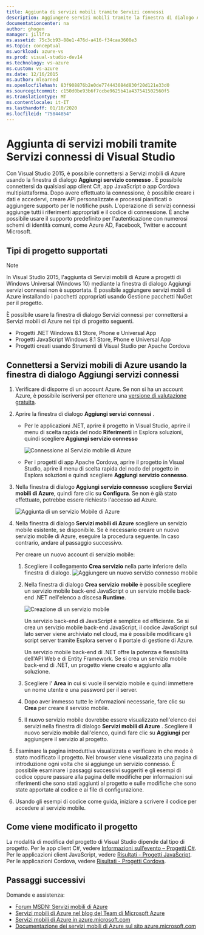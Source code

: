 ```yaml
---
title: Aggiunta di servizi mobili tramite Servizi connessi
description: Aggiungere servizi mobili tramite la finestra di dialogo Aggiungi servizi connessi di Visual Studio
documentationcenter: na
author: ghogen
manager: jillfra
ms.assetid: 75c3cb93-88e1-476d-a416-f34caa3608e3
ms.topic: conceptual
ms.workload: azure-vs
ms.prod: visual-studio-dev14
ms.technology: vs-azure
ms.custom: vs-azure
ms.date: 12/16/2015
ms.author: mlearned
ms.openlocfilehash: 83f908876b2e0de774443084d830f20d121e33d0
ms.sourcegitcommit: c150d0be93b6f7ccbe9625b41a437541502560f5
ms.translationtype: MT
ms.contentlocale: it-IT
ms.lasthandoff: 01/10/2020
ms.locfileid: "75844854"
---
```

# <a name="adding-mobile-services-by-using-visual-studio-connected-services"></a>Aggiunta di servizi mobili tramite Servizi connessi di Visual Studio
Con Visual Studio 2015, è possibile connettersi a Servizi mobili di Azure usando la finestra di dialogo **Aggiungi servizio connesso** . È possibile connettersi da qualsiasi app client C#, app JavaScript o app Cordova multipiattaforma. Dopo avere effettuato la connessione, è possibile creare i dati e accedervi, creare API personalizzate e processi pianificati o aggiungere supporto per le notifiche push.  L'operazione di servizi connessi aggiunge tutti i riferimenti appropriati e il codice di connessione. È anche possibile usare il supporto predefinito per l'autenticazione con numerosi schemi di identità comuni, come Azure AD, Facebook, Twitter e account Microsoft.

## <a name="supported-project-types"></a>Tipi di progetto supportati
> [!NOTE]
> In Visual Studio 2015, l'aggiunta di Servizi mobili di Azure a progetti di Windows Universal (Windows 10) mediante la finestra di dialogo Aggiungi servizi connessi non è supportata. È possibile aggiungere servizi mobili di Azure installando i pacchetti appropriati usando Gestione pacchetti NuGet per il progetto.
>
>

È possibile usare la finestra di dialogo Servizi connessi per connettersi a Servizi mobili di Azure nei tipi di progetto seguenti.

* Progetti .NET Windows 8.1 Store, Phone e Universal App
* Progetti JavaScript Windows 8.1 Store, Phone e Universal App
* Progetti creati usando Strumenti di Visual Studio per Apache Cordova

## <a name="connect-to-azure-mobile-services-using-the-add-connected-services-dialog"></a>Connettersi a Servizi mobili di Azure usando la finestra di dialogo Aggiungi servizi connessi
1. Verificare di disporre di un account Azure. Se non si ha un account Azure, è possibile iscriversi per ottenere una [versione di valutazione gratuita](https://azure.microsoft.com/pricing/free-trial/).
2. Aprire la finestra di dialogo **Aggiungi servizi connessi** .

   * Per le applicazioni .NET, aprire il progetto in Visual Studio, aprire il menu di scelta rapida del nodo **Riferimenti** in Esplora soluzioni, quindi scegliere **Aggiungi servizio connesso**

        ![Connessione al Servizio mobile di Azure](./media/vs-azure-tools-connected-services-add-mobile-services/IC797635.png)
   * Per i progetti di app Apache Cordova, aprire il progetto in Visual Studio, aprire il menu di scelta rapida del nodo del progetto in Esplora soluzioni e quindi scegliere **Aggiungi servizio connesso**.
3. Nella finestra di dialogo **Aggiungi servizio connesso** scegliere **Servizi mobili di Azure**, quindi fare clic su **Configura**. Se non è già stato effettuato, potrebbe essere richiesto l'accesso ad Azure.

    ![Aggiunta di un servizio Mobile di Azure](./media/vs-azure-tools-connected-services-add-mobile-services/IC797636.png)
4. Nella finestra di dialogo **Servizi mobili di Azure** scegliere un servizio mobile esistente, se disponibile. Se è necessario creare un nuovo servizio mobile di Azure, eseguire la procedura seguente. In caso contrario, andare al passaggio successivo.

    Per creare un nuovo account di servizio mobile:

   1. Scegliere il collegamento **Crea servizio** nella parte inferiore della finestra di dialogo.
       ![Aggiungere un nuovo servizio connesso mobile](./media/vs-azure-tools-connected-services-add-mobile-services/IC797637.png)
   2. Nella finestra di dialogo **Crea servizio mobile** è possibile scegliere un servizio mobile back-end JavaScript o un servizio mobile back-end .NET nell'elenco a discesa **Runtime**.

       ![Creazione di un servizio mobile](./media/vs-azure-tools-connected-services-add-mobile-services/IC797638.png)

       Un servizio back-end di JavaScript è semplice ed efficiente. Se si crea un servizio mobile back-end JavaScript, il codice JavaScript sul lato server viene archiviato nel cloud, ma è possibile modificare gli script server tramite Esplora server o il portale di gestione di Azure.

       Un servizio mobile back-end di .NET offre la potenza e flessibilità dell'API Web e di Entity Framework. Se si crea un servizio mobile back-end di .NET, un progetto viene creato e aggiunto alla soluzione.
   3. Scegliere l' **Area** in cui si vuole il servizio mobile e quindi immettere un nome utente e una password per il server.
   4. Dopo aver immesso tutte le informazioni necessarie, fare clic su **Crea** per creare il servizio mobile.
   5. Il nuovo servizio mobile dovrebbe essere visualizzato nell'elenco dei servizi nella finestra di dialogo **Servizi mobili di Azure** . Scegliere il nuovo servizio mobile dall'elenco, quindi fare clic su **Aggiungi** per aggiungere il servizio al progetto.
5. Esaminare la pagina introduttiva visualizzata e verificare in che modo è stato modificato il progetto. Nel browser viene visualizzata una pagina di introduzione ogni volta che si aggiunge un servizio connesso. È possibile esaminare i passaggi successivi suggeriti e gli esempi di codice oppure passare alla pagina delle modifiche per informazioni sui riferimenti che sono stati aggiunti al progetto e sulle modifiche che sono state apportate al codice e ai file di configurazione.
6. Usando gli esempi di codice come guida, iniziare a scrivere il codice per accedere al servizio mobile.

## <a name="how-your-project-is-modified"></a>Come viene modificato il progetto
La modalità di modifica del progetto di Visual Studio dipende dal tipo di progetto. Per le app client C#, vedere [Informazioni sull’evento – Progetti C#](https://docs.microsoft.com/azure/). Per le applicazioni client JavaScript, vedere [Risultati - Progetti JavaScript](https://docs.microsoft.com/azure/). Per le applicazioni Cordova, vedere [Risultati - Progetti Cordova](https://docs.microsoft.com/azure/).

## <a name="next-steps"></a>Passaggi successivi
Domande e assistenza:

* [Forum MSDN: Servizi mobili di Azure](https://social.msdn.microsoft.com/forums/azure/home?forum=azuremobile)
* [Servizi mobili di Azure nel blog del Team di Microsoft Azure](https://azure.microsoft.com/blog/topics/mobile/)
* [Servizi mobili di Azure in azure.microsoft.com](https://azure.microsoft.com/services/mobile-services/)
* [Documentazione dei servizi mobili di Azure sul sito azure.microsoft.com](https://azure.microsoft.com/documentation/services/mobile-services/)
